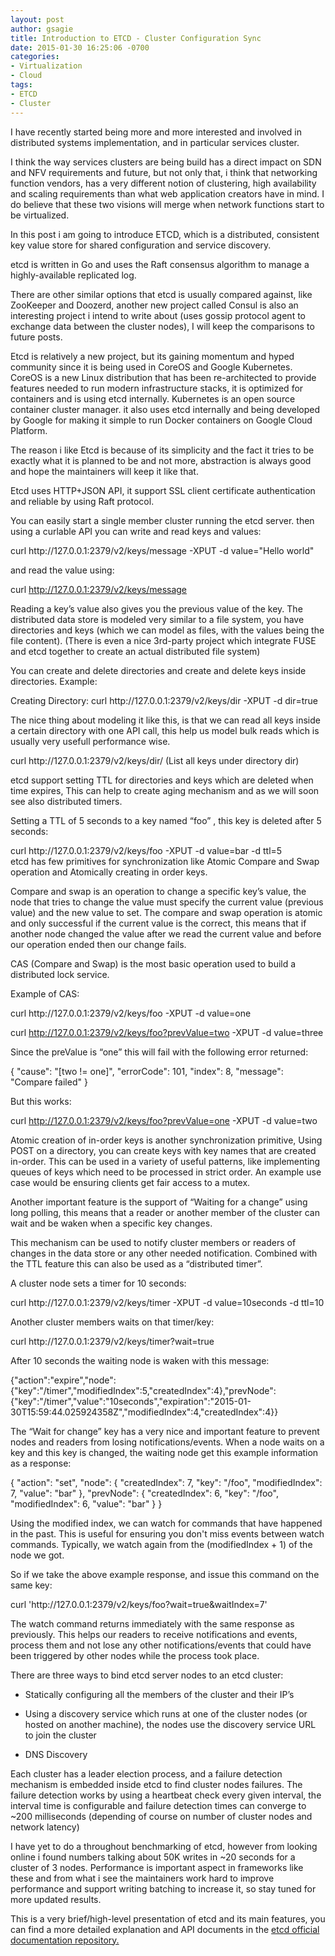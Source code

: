 ```yaml
---
layout: post
author: gsagie
title: Introduction to ETCD - Cluster Configuration Sync
date: 2015-01-30 16:25:06 -0700
categories:
- Virtualization
- Cloud
tags:
- ETCD
- Cluster
---
```


I have recently started being more and more interested and involved in distributed systems implementation, and in particular services cluster.

I think the way services clusters are being build has a direct impact on SDN and NFV requirements and future, but not only that, i think that networking function vendors, has a very different notion of clustering, high availability and scaling requirements than what web application creators have in mind.
I do believe that these two visions will merge when network functions start to be virtualized.

In this post i am going to introduce ETCD, which is a distributed, consistent key value store for shared configuration and service discovery.

etcd is written in Go and uses the Raft consensus algorithm to manage a highly-available replicated log.

There are other similar options that etcd is usually compared against, like ZooKeeper and Doozerd, another new project called Consul is also an interesting project i intend to write about (uses gossip protocol agent to exchange data between the cluster nodes),
I will keep the comparisons to future posts.

Etcd is relatively a new project, but its gaining momentum and hyped community since it is being used in CoreOS and Google Kubernetes.
CoreOS is a new Linux distribution that has been re-architected to provide features needed to run modern infrastructure stacks, it is optimized for containers and is using etcd internally.
Kubernetes is an open source container cluster manager. it also uses etcd internally and being developed by Google for making it simple to run Docker containers on Google Cloud Platform.

The reason i like Etcd is because of its simplicity and the fact it tries to be exactly what it is planned to be and not more, abstraction is always good and hope the maintainers will keep it like that.

Etcd uses HTTP+JSON API, it support SSL client certificate authentication and reliable by using Raft protocol.

You can easily start a single member cluster running the etcd server.
then using a curlable API you can write and read keys and values:


<div class="message">
curl http://127.0.0.1:2379/v2/keys/message -XPUT -d value="Hello world"

and read the value using:

curl http://127.0.0.1:2379/v2/keys/message

</div>

Reading a key’s value also gives you the previous value of the key.
The distributed data store is modeled very similar to a file system, you have directories and keys (which we can model as files, with the values being the file content).
(There is even a nice 3rd-party project which integrate FUSE and etcd together to create an actual distributed file system)

You can create and delete directories and create and delete keys inside directories.
Example:
<div class="message">
Creating Directory: curl http://127.0.0.1:2379/v2/keys/dir -XPUT -d dir=true
</div>

The nice thing about modeling it like this, is that we can read all keys inside a certain directory with one API call, this help us model bulk reads which is usually very usefull performance wise.

<div class="message">
curl http://127.0.0.1:2379/v2/keys/dir/ (List all keys under directory dir)
</div>

etcd support setting TTL for directories and keys which are deleted when time expires, This can help to create aging mechanism and as we will soon see also distributed timers.

Setting a TTL of 5 seconds to a key named “foo” , this key is deleted after 5 seconds:
 <div class="message">
curl http://127.0.0.1:2379/v2/keys/foo -XPUT -d value=bar -d ttl=5
</div>
etcd has few primitives for synchronization like Atomic Compare and Swap operation and Atomically creating in order keys.

Compare and swap is an operation to change a specific key’s value, the node that tries to change the value must specify the current value (previous value) and the new value to set.
The compare and swap operation is atomic and only successful if the current value is the correct, this means that if another node changed the value after we read the current value and before our operation ended then our change fails.

CAS (Compare and Swap) is the most basic operation used to build a distributed lock service.

Example of CAS:
<div class="message">
curl http://127.0.0.1:2379/v2/keys/foo -XPUT -d value=one

curl http://127.0.0.1:2379/v2/keys/foo?prevValue=two -XPUT -d value=three

Since the preValue is “one” this will fail with the following error returned:

{
    "cause": "[two != one]",
    "errorCode": 101,
    "index": 8,
    "message": "Compare failed"
}

But this works:

curl http://127.0.0.1:2379/v2/keys/foo?prevValue=one -XPUT -d value=two
</div>

Atomic creation of in-order keys is another synchronization primitive, Using POST on a directory, you can create keys with key names that are created in-order. This can be used in a variety of useful patterns, like implementing queues of keys which need to be processed in strict order. An example use case would be ensuring clients get fair access to a mutex.

Another important feature is the support of “Waiting for a change” using long polling, this means that a reader or another member of the cluster can wait and be waken when a specific key changes.

This mechanism can be used to notify cluster members or readers of changes in the data store or any other needed notification.
Combined with the TTL feature this can also be used as a “distributed timer”.

A cluster node sets a timer for 10 seconds:

<div class="message">
curl http://127.0.0.1:2379/v2/keys/timer -XPUT -d value=10seconds -d ttl=10
</div>

Another cluster members waits on that timer/key:

<div class="message">
curl http://127.0.0.1:2379/v2/keys/timer?wait=true
</div>

After 10 seconds the waiting node is waken with this message:

<div class="message">
{"action":"expire","node":{"key":"/timer","modifiedIndex":5,"createdIndex":4},"prevNode":{"key":"/timer","value":"10seconds","expiration":"2015-01-30T15:59:44.025924358Z","modifiedIndex":4,"createdIndex":4}}
</div>

The “Wait for change” key has a very nice and important feature to prevent nodes and readers from losing notifications/events.
When a node waits on a key and this key is changed, the waiting node get this example information as a response:

<div class="message">
{
    "action": "set",
    "node": {
        "createdIndex": 7,
        "key": "/foo",
        "modifiedIndex": 7,
        "value": "bar"
    },
    "prevNode": {
        "createdIndex": 6,
        "key": "/foo",
        "modifiedIndex": 6,
        "value": "bar"
    }
}
</div>

Using the modified index, we can watch for commands that have happened in the past. This is useful for ensuring you don't miss events between watch commands. Typically, we watch again from the (modifiedIndex + 1) of the node we got.

So if we take the above example response, and issue this command on the same key:

<div class="message">
curl 'http://127.0.0.1:2379/v2/keys/foo?wait=true&waitIndex=7'
</div>

The watch command returns immediately with the same response as previously.
This helps our readers to receive notifications and events, process them and not lose any other notifications/events that could have been triggered by other nodes while the process took place.

There are three ways to bind etcd server nodes to an etcd cluster:

* Statically configuring all the members of the cluster and their IP’s

* Using a discovery service which runs at one of the cluster nodes (or hosted on another machine), the nodes use the discovery service URL to join the cluster

* DNS Discovery

Each cluster has a leader election process, and a failure detection mechanism is embedded inside etcd to find cluster nodes failures.
The failure detection works by using a heartbeat check every given interval, the interval time is configurable and failure detection times can converge to ~200 milliseconds (depending of course on number of cluster nodes and network latency)

I have yet to do a throughout benchmarking of etcd, however from looking online i found numbers talking about 50K writes in ~20 seconds for a cluster of 3 nodes.
Performance is important aspect in frameworks like these and from what i see the maintainers work hard to improve performance and support writing batching to increase it, so stay tuned for more updated results.

This is a very brief/high-level presentation of etcd and its main features, you can find a more detailed explanation and API documents in the [etcd official documentation repository.](https://github.com/coreos/etcd/tree/master/Documentation)
